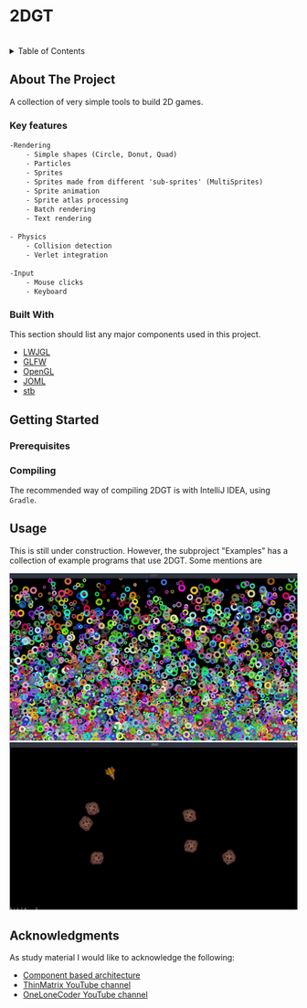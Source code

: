 # 2DGT

<div id="top"></div>
<br />
<div align="center">
</div>

<!-- TABLE OF CONTENTS -->
<details>
  <summary>Table of Contents</summary>
  <ol>
    <li>
      <a href="#about-the-project">About The Project</a>
      <ul>
        <li><a href="#built-with">Built With</a></li>
      </ul>
    </li>
    <li>
      <a href="#getting-started">Getting Started</a>
      <ul>
        <li><a href="#prerequisites">Prerequisites</a></li>
        <li><a href="#installation">Installation</a></li>
      </ul>
    </li>
    <li><a href="#usage">Usage</a></li>
    <li><a href="#acknowledgments">Acknowledgments</a></li>
  </ol>
</details>

<!-- ABOUT THE PROJECT -->
## About The Project

A collection of very simple tools to build 2D games.

### Key features

```
-Rendering
	- Simple shapes (Circle, Donut, Quad)
	- Particles
	- Sprites
	- Sprites made from different 'sub-sprites' (MultiSprites)
	- Sprite animation
	- Sprite atlas processing
	- Batch rendering
	- Text rendering
	
- Physics
    - Collision detection
    - Verlet integration
	
-Input
	- Mouse clicks
	- Keyboard
```


### Built With

This section should list any major components used in this project.

* [LWJGL](https://www.lwjgl.org/)
* [GLFW](https://www.glfw.org/)
* [OpenGL](https://www.opengl.org/)
* [JOML](https://joml-ci.github.io/JOML/)
* [stb](https://github.com/nothings/stb)

<!-- GETTING STARTED -->
## Getting Started
### Prerequisites

<!-- TODO -->

### Compiling

The recommended way of compiling 2DGT is with IntelliJ IDEA, using `Gradle`.

<!-- TODO -->

<!-- USAGE EXAMPLES -->
## Usage

This is still under construction. 
However, the subproject "Examples" has a collection of example programs that use 2DGT.
Some mentions are

<div align="center">
    <img src="/assets/shapes-batch.png">
    <img src="/assets/space-shooter.png">
</div>


<!-- ACKNOWLEDGMENTS -->
## Acknowledgments

As study material I would like to acknowledge the following:

* [Component based architecture](https://gameprogrammingpatterns.com/component.html)
* [ThinMatrix YouTube channel](https://www.youtube.com/channel/UCUkRj4qoT1bsWpE_C8lZYoQ)
* [OneLoneCoder YouTube channel](https://www.youtube.com/c/javidx9)
